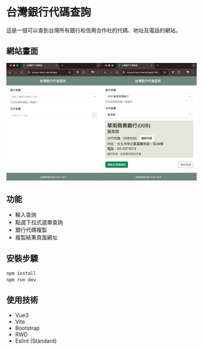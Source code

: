 # 台灣銀行代碼查詢

這是一個可以查到台灣所有銀行和信用合作社的代碼、地址及電話的網站。

## 網站畫面

<img src="/src/assets/demo-1.png" width="50%" /><img src="/src/assets/demo-2.png" width="50%" />

## 功能

- 輸入查詢
- 點選下拉式選單查詢
- 銀行代碼複製
- 複製結果頁面網址

## 安裝步驟

```sh
npm install
npm run dev
```

## 使用技術

- Vue3
- Vite
- Bootstrap
- RWD
- Eslint (Standard)
